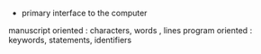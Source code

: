 - primary interface to the computer

manuscript oriented : characters, words , lines
program oriented : keywords, statements, identifiers